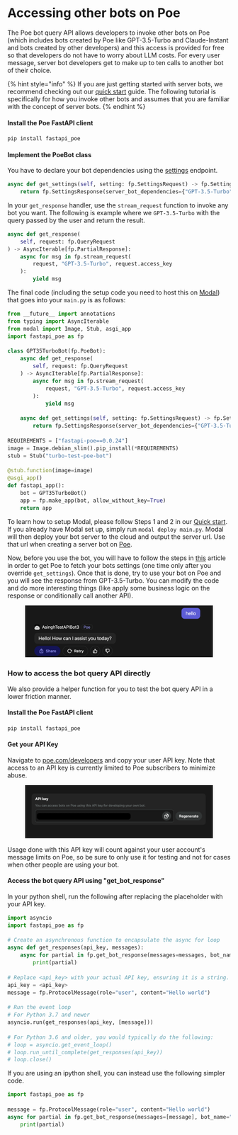# Accessing other bots on Poe

The Poe bot query API allows developers to invoke other bots on Poe (which includes bots created by Poe like GPT-3.5-Turbo and Claude-Instant and bots created by other developers) and this access is provided for free so that developers do not have to worry about LLM costs. For every user message, server bot developers get to make up to ten calls to another bot of their choice.

{% hint style="info" %}
If you are just getting started with server bots, we recommend checking out our [quick start](quick-start.md) guide. The following tutorial is specifically for how you invoke other bots and assumes that you are familiar with the concept of server bots.
{% endhint %}

#### Install the Poe FastAPI client

```bash
pip install fastapi_poe
```

#### Implement the PoeBot class&#x20;

You have to declare your bot dependencies using the [settings](poe-protocol-specification/requests/settings.md) endpoint.&#x20;

```python
async def get_settings(self, setting: fp.SettingsRequest) -> fp.SettingsResponse:
    return fp.SettingsResponse(server_bot_dependencies={"GPT-3.5-Turbo": 1})
```

In your `get_response` handler, use the `stream_request` function to invoke any bot you want. The following is example where we `GPT-3.5-Turbo` with the query passed by the user and return the result.

```python
async def get_response(
    self, request: fp.QueryRequest
) -> AsyncIterable[fp.PartialResponse]:
    async for msg in fp.stream_request(
        request, "GPT-3.5-Turbo", request.access_key
    ):
        yield msg
```

The final code (including the setup code you need to host this on [Modal](https://modal.com/)) that goes into your `main.py` is as follows:

```python
from __future__ import annotations
from typing import AsyncIterable
from modal import Image, Stub, asgi_app
import fastapi_poe as fp

class GPT35TurboBot(fp.PoeBot):
    async def get_response(
        self, request: fp.QueryRequest
    ) -> AsyncIterable[fp.PartialResponse]:
        async for msg in fp.stream_request(
            request, "GPT-3.5-Turbo", request.access_key
        ):
            yield msg

    async def get_settings(self, setting: fp.SettingsRequest) -> fp.SettingsResponse:
        return fp.SettingsResponse(server_bot_dependencies={"GPT-3.5-Turbo": 1})
    
REQUIREMENTS = ["fastapi-poe==0.0.24"]
image = Image.debian_slim().pip_install(*REQUIREMENTS)
stub = Stub("turbo-test-poe-bot")

@stub.function(image=image)
@asgi_app()
def fastapi_app():
    bot = GPT35TurboBot()
    app = fp.make_app(bot, allow_without_key=True)
    return app
```

To learn how to setup Modal, please follow Steps 1 and 2 in our [Quick start](quick-start.md). If you already have Modal set up, simply run `modal deploy main.py`. Modal will then deploy your bot server to the cloud and output the server url. Use that url when creating a server bot on [Poe](https://poe.com/create\_bot?server=1).&#x20;

Now, before you use the bot, you will have to follow the steps in [this](updating-bot-settings.md) article in order to get Poe to fetch your bots settings (one time only after you override `get_settings`). Once that is done, try to use your bot on Poe and you will see the response from GPT-3.5-Turbo. You can modify the code and do more interesting things (like apply some business logic on the response or conditionally call another API).

<figure><img src="../.gitbook/assets/image (1) (1).png" alt=""><figcaption></figcaption></figure>

### How to access the bot query API directly

We also provide a helper function for you to test the bot query API in a lower friction manner.&#x20;

#### Install the Poe FastAPI client

```bash
pip install fastapi_poe
```

#### Get your API Key

Navigate to [poe.com/developers](https://poe.com/developers) and copy your user API key. Note that access to an API key is currently limited to Poe subscribers to minimize abuse.

<figure><img src="../.gitbook/assets/image (15).png" alt=""><figcaption></figcaption></figure>

Usage done with this API key will count against your user account's message limits on Poe, so be sure to only use it for testing and not for cases when other people are using your bot.

#### Access the bot query API using "get\_bot\_response"

In your python shell, run the following after replacing the placeholder with your API key.

```python
import asyncio
import fastapi_poe as fp

# Create an asynchronous function to encapsulate the async for loop
async def get_responses(api_key, messages):
    async for partial in fp.get_bot_response(messages=messages, bot_name="GPT-3.5-Turbo", api_key=api_key):
        print(partial)
 
# Replace <api_key> with your actual API key, ensuring it is a string.
api_key = <api_key>
message = fp.ProtocolMessage(role="user", content="Hello world")

# Run the event loop
# For Python 3.7 and newer
asyncio.run(get_responses(api_key, [message]))

# For Python 3.6 and older, you would typically do the following:
# loop = asyncio.get_event_loop()
# loop.run_until_complete(get_responses(api_key))
# loop.close()
```

If you are using an ipython shell, you can instead use the following simpler code.

```python
import fastapi_poe as fp

message = fp.ProtocolMessage(role="user", content="Hello world")
async for partial in fp.get_bot_response(messages=[message], bot_name="GPT-3.5-Turbo", api_key=<api_key>): 
    print(partial)
```
